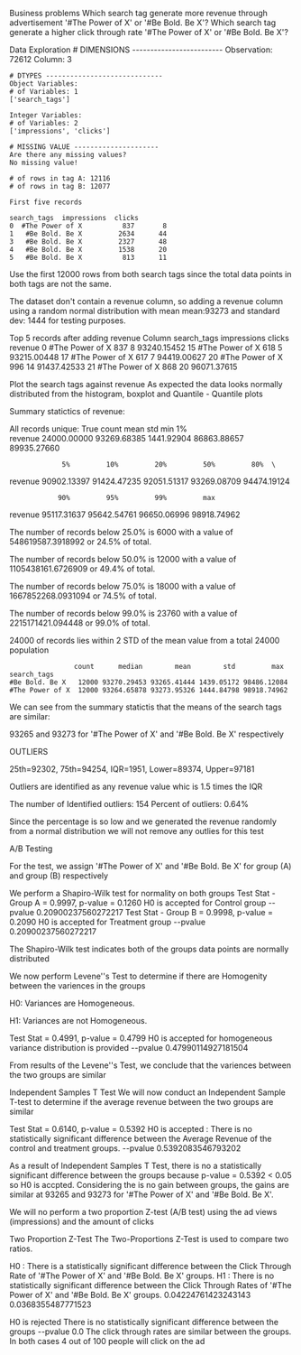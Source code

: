 Business problems
    Which search tag generate more revenue through advertisement '#The Power of X' or '#Be Bold. Be X'?
    Which search tag generate a higher click through rate '#The Power of X' or '#Be Bold. Be X'?


Data Exploration
    # DIMENSIONS ------------------------- 
    Observation: 72612 Column: 3

    # DTYPES ----------------------------- 
    Object Variables:
    # of Variables: 1
    ['search_tags']

    Integer Variables:
    # of Variables: 2
    ['impressions', 'clicks']

    # MISSING VALUE ---------------------
    Are there any missing values?
    No missing value!

    # of rows in tag A: 12116
    # of rows in tag B: 12077

    First five records

    search_tags  impressions  clicks
    0  #The Power of X          837       8
    1   #Be Bold. Be X         2634      44
    3   #Be Bold. Be X         2327      48
    4   #Be Bold. Be X         1538      20
    5   #Be Bold. Be X          813      11

Use the first 12000 rows from both search tags since the total data points in both tags are not the same.

The dataset don't contain a revenue column,
so adding a revenue column using a  random normal distribution with mean mean:93273 and standard dev: 1444 
for testing purposes.

Top 5 records after adding revenue Column           search_tags  impressions  clicks     revenue
    0   #The Power of X          837       8 93240.15452
    15  #The Power of X          618       5 93215.00448
    17  #The Power of X          617       7 94419.00627
    20  #The Power of X          996      14 91437.42533
    21  #The Power of X          868      20 96071.37615

Plot the search tags against revenue
    As expected the data looks normally distributed from the histogram, boxplot and Quantile - Quantile plots

Summary statictics of revenue:

All records unique: True 
              count        mean        std         min          1%  \
revenue 24000.00000 93269.68385 1441.92904 86863.88657 89935.27660

                 5%         10%         20%         50%         80%  \
revenue 90902.13397 91424.47235 92051.51317 93269.08709 94474.19124

                90%         95%         99%         max
revenue 95117.31637 95642.54761 96650.06996 98918.74962

The number of records below 25.0% is 6000 with a value of 548619587.3918992 or 24.5% of total.


The number of records below 50.0% is 12000 with a value of 1105438161.6726909 or 49.4% of total.


The number of records below 75.0% is 18000 with a value of 1667852268.0931094 or 74.5% of total.


The number of records below 99.0% is 23760 with a value of 2215171421.094448 or 99.0% of total.


 24000 of records lies within 2 STD of the mean value from a total 24000 population

                    count      median        mean        std         max
    search_tags
    #Be Bold. Be X   12000 93270.29453 93265.41444 1439.05172 98486.12084
    #The Power of X  12000 93264.65878 93273.95326 1444.84798 98918.74962

We can see from the summary statictis that the means of the search tags are similar:

93265 and 93273 for '#The Power of X' and '#Be Bold. Be X' respectively
       
OUTLIERS

25th=92302, 75th=94254, IQR=1951, Lower=89374, Upper=97181

Outliers are identified as any revenue value whic is 1.5 times the IQR

The number of Identified outliers: 154
Percent of outliers: 0.64%

Since the percentage is so low and we generated the revenue randomly from a normal distribution we will not remove any outlies for this test


A/B Testing

For the test, we assign '#The Power of X' and '#Be Bold. Be X' for group (A) and group (B) respectively
       
We perform a Shapiro-Wilk test for normality on both groups
    Test Stat - Group A = 0.9997, p-value = 0.1260
    H0 is accepted for Control group --pvalue 0.20900237560272217
    Test Stat - Group B = 0.9998, p-value = 0.2090
    H0 is accepted for Treatment group --pvalue 0.20900237560272217


The Shapiro-Wilk test indicates both of the groups data points are  normally distributed

We now perform Levene''s Test to determine if there are Homogenity between the variences in the groups

H0: Variances are Homogeneous.

H1: Variances are not Homogeneous.

Test Stat = 0.4991, p-value = 0.4799
H0 is accepted for homogeneous variance distribution is provided  --pvalue 0.47990114927181504

From results of the Levene''s Test, we conclude that the variences between the two groups are similar

Independent Samples T Test
We will now conduct an Independent Sample T-test to determine if the average revenue between the two groups are similar

Test Stat = 0.6140, p-value = 0.5392
H0 is accepted : There is no statistically significant difference between the Average Revenue of the control and treatment groups.  --pvalue 0.5392083546793202

As a result of Independent Samples T Test, there is no a statistically significant difference between the groups
because p-value = 0.5392 < 0.05 so H0 is accpted. Considering the is no gain between groups, the gains are similar
at 93265 and 93273 for '#The Power of X' and '#Be Bold. Be X'. 


We will no perform a two proportion Z-test (A/B test) using the ad views (impressions) and the amount of clicks

Two Proportion Z-Test
The Two-Proportions Z-Test is used to compare two ratios.

H0 : There is a statistically significant difference between the Click Through Rate of '#The Power of X' and '#Be Bold. Be X' groups.
H1 : There is no statistically significant difference between the Click Through Rates of '#The Power of X' and '#Be Bold. Be X' groups.
0.04224761423243143
0.0368355487771523

H0 is rejected There is no statistically significant difference between the groups --pvalue 0.0
The click through rates are similar between the groups. In both cases 4 out of 100 people will click on the ad






